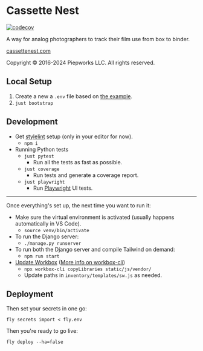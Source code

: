 # Cassette Nest

[![codecov](https://codecov.io/gh/piepworks/cassettenest/branch/main/graph/badge.svg?token=jRevCZkCfH)](https://codecov.io/gh/piepworks/cassettenest)

A way for analog photographers to track their film use from box to binder.

[cassettenest.com](http://cassettenest.com)

Copyright &copy; 2016-2024 Piepworks LLC. All rights reserved.

## Local Setup

1. Create a new a `.env` file based on [the example](example-local.env).
2. `just bootstrap`

## Development

- Get [stylelint](https://stylelint.io/) setup (only in your editor for now).
    - `npm i`
- Running Python tests
    - `just pytest`
        - Run all the tests as fast as possible.
    - `just coverage`
        - Run tests and generate a coverage report.
    - `just playwright`
        - Run [Playwright](https://playwright.dev) UI tests.

---

Once everything's set up, the next time you want to run it:

- Make sure the virtual environment is activated (usually happens automatically in VS Code).
    - `source venv/bin/activate`
- To run the Django server:
    - `./manage.py runserver`
- To run both the Django server and compile Tailwind on demand:
    - `npm run start`
- [Update Workbox](https://developer.chrome.com/docs/workbox/modules/workbox-sw/#using-local-workbox-files-instead-of-cdn) ([More info on workbox-cli](https://developer.chrome.com/docs/workbox/modules/workbox-cli/#copylibraries))
    - `npx workbox-cli copyLibraries static/js/vendor/`
    - Update paths in `inventory/templates/sw.js` as needed.

## Deployment

Then set your secrets in one go:

```shell
fly secrets import < fly.env
```

Then you're ready to go live:

```shell
fly deploy --ha=false
```
